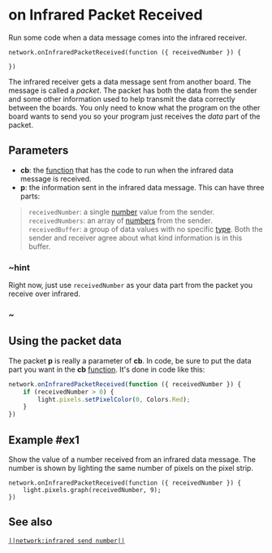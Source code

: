# on Infrared Packet Received

Run some code when a data message comes into the infrared receiver.

```sig
network.onInfraredPacketReceived(function ({ receivedNumber }) {
	
})
```

The infrared receiver gets a data message sent from another board. The message is called a
_packet_. The packet has both the data from the sender and some other information used to help
transmit the data correctly between the boards. You only need to know what the program on the other
board wants to send you so your program just receives the _data_ part of the packet.

## Parameters

* **cb**: the [function](/types/function) that has the code to run when the infrared data message is received.
* **p**: the information sent in the infrared data message. This can have three parts:
>``receivedNumber``: a single [number](/types/number) value from the sender.<br/>
``receivedNumbers``: an array of [numbers](/types/number) from the sender.<br/>
``receivedBuffer``: a group of data values with no specific [type](/types). Both the sender and receiver agree about what kind information is in this buffer.

### ~hint
Right now, just use ``receivedNumber`` as your data part from the packet you receive over infrared.
### ~

## Using the packet data

The packet **p** is really a parameter of **cb**. In code, be sure to put the data part you want in
the **cb** [function](/types/function). It's done in code like this:

```typescript
network.onInfraredPacketReceived(function ({ receivedNumber }) {
    if (receivedNumber > 0) {
        light.pixels.setPixelColor(0, Colors.Red);
    }
})
```



## Example #ex1

Show the value of a number received from an infrared data message. The number is shown by lighting the same number of pixels on the pixel strip.

```blocks
network.onInfraredPacketReceived(function ({ receivedNumber }) {
    light.pixels.graph(receivedNumber, 9);
})
```

## See also

[``||network:infrared send number||``](/reference/network/infrared-send-number)